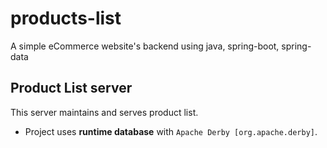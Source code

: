 # products-list

A simple eCommerce website's backend using java, spring-boot, spring-data

## Product List server

This server maintains and serves product list.

* Project uses **runtime database** with `Apache Derby [org.apache.derby]`.
